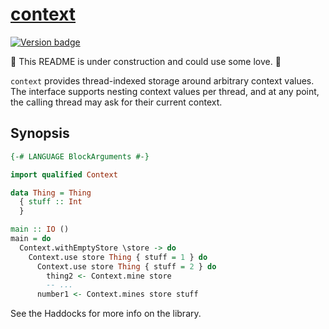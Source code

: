 # [context][]

[![Version badge][]][version]

🚧 This README is under construction and could use some love. 🚧

`context` provides thread-indexed storage around arbitrary context
values. The interface supports nesting context values per thread, and at
any point, the calling thread may ask for their current context.

## Synopsis

```haskell
{-# LANGUAGE BlockArguments #-}

import qualified Context

data Thing = Thing
  { stuff :: Int
  }

main :: IO ()
main = do
  Context.withEmptyStore \store -> do
    Context.use store Thing { stuff = 1 } do
      Context.use store Thing { stuff = 2 } do
        thing2 <- Context.mine store
        -- ...
      number1 <- Context.mines store stuff
```

See the Haddocks for more info on the library.

[context]: https://github.com/jship/context/context
[Version badge]: https://img.shields.io/hackage/v/context?color=brightgreen&label=version&logo=haskell
[version]: https://hackage.haskell.org/package/context
